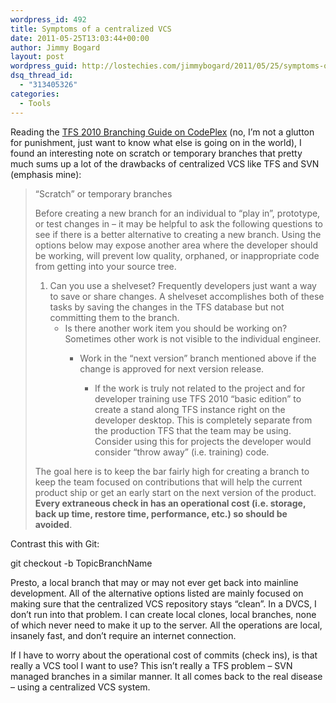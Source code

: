 ```yaml
---
wordpress_id: 492
title: Symptoms of a centralized VCS
date: 2011-05-25T13:03:44+00:00
author: Jimmy Bogard
layout: post
wordpress_guid: http://lostechies.com/jimmybogard/2011/05/25/symptoms-of-a-centralized-vcs/
dsq_thread_id:
  - "313405326"
categories:
  - Tools
---
```

Reading the [TFS 2010 Branching Guide on CodePlex](http://tfsbranchingguideiii.codeplex.com/) (no, I’m not a glutton for punishment, just want to know what else is going on in the world), I found an interesting note on scratch or temporary branches that pretty much sums up a lot of the drawbacks of centralized VCS like TFS and SVN (emphasis mine):

> “Scratch” or temporary branches
> 
> Before creating a new branch for an individual to “play in”, prototype, or test changes in &#8211; it may be helpful to ask the following questions to see if there is a better alternative to creating a new branch. Using the options below may expose another area where the developer should be working, will prevent low quality, orphaned, or inappropriate code from getting into your source tree.
> 
>   1. Can you use a shelveset? Frequently developers just want a way to save or share changes. A shelveset accomplishes both of these tasks by saving the changes in the TFS database but not committing them to the branch. 
>       * Is there another work item you should be working on? Sometimes other work is not visible to the individual engineer. 
>           * Work in the “next version” branch mentioned above if the change is approved for next version release. 
>               * If the work is truly not related to the project and for developer training use TFS 2010 “basic edition” to create a stand along TFS instance right on the developer desktop. This is completely separate from the production TFS that the team may be using. Consider using this for projects the developer would consider “throw away” (i.e. training) code.</ol> 
>             The goal here is to keep the bar fairly high for creating a branch to keep the team focused on contributions that will help the current product ship or get an early start on the next version of the product. **Every extraneous check in has an operational cost (i.e. storage, back up time, restore time, performance, etc.) so should be avoided**.</blockquote> 
>             
>             Contrast this with Git:
>             
>             git checkout -b TopicBranchName
>             
>             Presto, a local branch that may or may not ever get back into mainline development. All of the alternative options listed are mainly focused on making sure that the centralized VCS repository stays “clean”. In a DVCS, I don’t run into that problem. I can create local clones, local branches, none of which never need to make it up to the server. All the operations are local, insanely fast, and don’t require an internet connection.
>             
>             If I have to worry about the operational cost of commits (check ins), is that really a VCS tool I want to use? This isn’t really a TFS problem – SVN managed branches in a similar manner. It all comes back to the real disease – using a centralized VCS system.